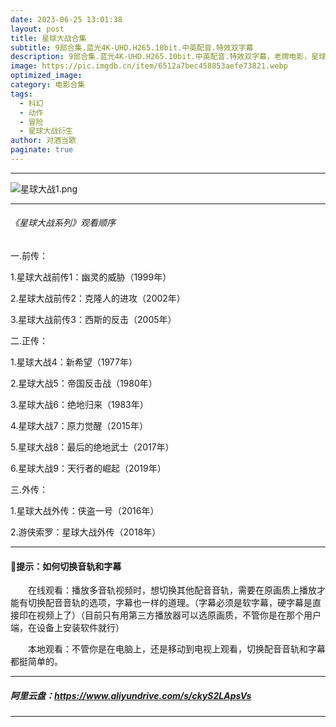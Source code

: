 ```yaml
---
date: 2023-06-25 13:01:38
layout: post
title: 星球大战合集
subtitle: 9部合集.蓝光4K-UHD.H265.10bit.中英配音.特效双字幕
description: 9部合集.蓝光4K-UHD.H265.10bit.中英配音.特效双字幕，老牌电影，星球大战已经是一个大家庭了，已经衍生出了很多电视剧和电影...
image: https://pic.imgdb.cn/item/6512a7bec458853aefe73821.webp
optimized_image: 
category: 电影合集
tags:
  - 科幻
  - 动作
  - 冒险
  - 星球大战衍生
author: 对酒当歌
paginate: true
---
```

---
![星球大战1.png](https://pic.imgdb.cn/item/6512a7b0c458853aefe73448.webp)

---

###### 《星球大战系列》观看顺序

一.前传：  

1.星球大战前传1：幽灵的威胁（1999年）  

2.星球大战前传2：克隆人的进攻（2002年）  

3.星球大战前传3：西斯的反击（2005年）  

二.正传：  

1.星球大战4：新希望（1977年）  

2.星球大战5：帝国反击战（1980年）  

3.星球大战6：绝地归来（1983年）  

4.星球大战7：原力觉醒（2015年）  

5.星球大战8：最后的绝地武士（2017年）  

6.星球大战9：天行者的崛起（2019年）  

三.外传：  

1.星球大战外传：侠盗一号（2016年）  

2.游侠索罗：星球大战外传（2018年）  

---

#### 🔔提示：如何切换音轨和字幕

　　在线观看：播放多音轨视频时，想切换其他配音音轨，需要在原画质上播放才能有切换配音音轨的选项，字幕也一样的道理。（字幕必须是软字幕，硬字幕是直接印在视频上了）（目前只有用第三方播放器可以选原画质，不管你是在那个用户端，在设备上安装软件就行）

　　本地观看：不管你是在电脑上，还是移动到电视上观看，切换配音音轨和字幕都挺简单的。

---

##### 阿里云盘：<https://www.aliyundrive.com/s/ckyS2LApsVs>

---
